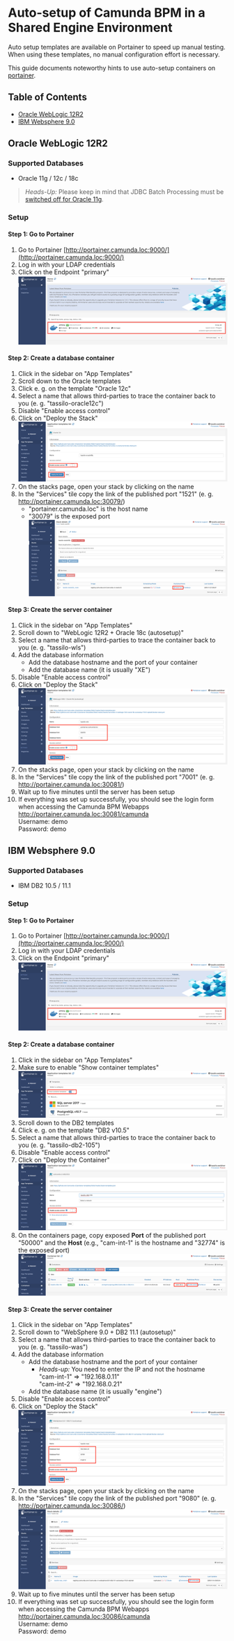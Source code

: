 # Auto-setup of Camunda BPM in a Shared Engine Environment

Auto setup templates are available on Portainer to speed up manual testing.
When using these templates, no manual configuration effort is necessary.

This guide documents noteworthy hints to use auto-setup containers on [portainer](http://portainer.camunda.loc:9000/).

## Table of Contents
* [Oracle WebLogic 12R2](#oracle-weblogic-12r2)
* [IBM Websphere 9.0](#ibm-websphere-90)

## Oracle WebLogic 12R2
### Supported Databases
* Oracle 11g / 12c / 18c

> *Heads-Up:* Please keep in mind that JDBC Batch Processing must be [switched off for Oracle 11g](https://docs.camunda.org/manual/latest/user-guide/process-engine/database/#jdbc-batch-processing).

### Setup
#### Step 1: Go to Portainer
1. Go to Portainer [http://portainer.camunda.loc:9000/](http://portainer.camunda.loc:9000/)
2. Log in with your LDAP credentials
3. Click on the Endpoint "primary"
   ![wls step1](./img/autosetup-wls-step1.png)

#### Step 2: Create a database container
1. Click in the sidebar on "App Templates"
1. Scroll down to the Oracle templates
2. Click e. g. on the template "Oracle 12c"
3. Select a name that allows third-parties to trace the container back to you (e. g. "tassilo-oracle12c")
4. Disable "Enable access control"
5. Click on "Deploy the Stack"
![wls step2 a](./img/autosetup-wls-step2a.png)
6. On the stacks page, open your stack by clicking on the name
7. In the "Services" tile copy the link of the published port "1521" (e. g. http://portainer.camunda.loc:30079/)
   * "portainer.camunda.loc" is the host name
   * "30079" is the exposed port
![wls step2 b](./img/autosetup-wls-step2b.png)

#### Step 3: Create the server container
1. Click in the sidebar on "App Templates"
2. Scroll down to "WebLogic 12R2 + Oracle 18c (autosetup)"
3. Select a name that allows third-parties to trace the container back to you (e. g. "tassilo-wls")
4. Add the database information
   * Add the database hostname and the port of your container
   * Add the database name (it is usually "XE")
5. Disable "Enable access control"
6. Click on "Deploy the Stack"
![wls step3](./img/autosetup-wls-step3.png)
7. On the stacks page, open your stack by clicking on the name
8. In the "Services" tile copy the link of the published port "7001" (e. g. http://portainer.camunda.loc:30081/)
9. Wait up to five minutes until the server has been setup
10. If everything was set up successfully, you should see the login form when accessing the Camunda BPM Webapps \
    http://portainer.camunda.loc:30081/camunda \
    Username: demo \
    Password: demo

## IBM Websphere 9.0
### Supported Databases
* IBM DB2 10.5 / 11.1

### Setup
#### Step 1: Go to Portainer
1. Go to Portainer [http://portainer.camunda.loc:9000/](http://portainer.camunda.loc:9000/)
2. Log in with your LDAP credentials
3. Click on the Endpoint "primary"
   ![wls step1](./img/autosetup-wls-step1.png)

#### Step 2: Create a database container
1. Click in the sidebar on "App Templates"
1. Make sure to enable "Show container templates"
   ![was step2a](./img/autosetup-was-step2a.png)
1. Scroll down to the DB2 templates
2. Click e. g. on the template "DB2 v10.5"
3. Select a name that allows third-parties to trace the container back to you (e. g. "tassilo-db2-105")
4. Disable "Enable access control"
5. Click on "Deploy the Container"
   ![was step2b](./img/autosetup-was-step2b.png)
6. On the containers page, copy exposed **Port** of the published port "50000" and the **Host** (e.g., "cam-int-1" is the hostname and "32774" is the exposed port)
  ![was step2c](./img/autosetup-was-step2c.png)

#### Step 3: Create the server container
1. Click in the sidebar on "App Templates"
2. Scroll down to "WebSphere 9.0 + DB2 11.1 (autosetup)"
3. Select a name that allows third-parties to trace the container back to you (e. g. "tassilo-was")
4. Add the database information
   * Add the database hostname and the port of your container
     * *Heads-up:* You need to enter the IP and not the hostname \
       "cam-int-1" => "192.168.0.11" \
       "cam-int-2" => "192.168.0.21"
   * Add the database name (it is usually "engine")
5. Disable "Enable access control"
6. Click on "Deploy the Stack"
   ![was step3a](./img/autosetup-was-step3a.png)
7. On the stacks page, open your stack by clicking on the name
8. In the "Services" tile copy the link of the published port "9080" (e. g. http://portainer.camunda.loc:30086/)
   ![was step3b](./img/autosetup-was-step3b.png)
9. Wait up to five minutes until the server has been setup
10. If everything was set up successfully, you should see the login form when accessing the Camunda BPM Webapps \
    http://portainer.camunda.loc:30086/camunda \
    Username: demo \
    Password: demo
